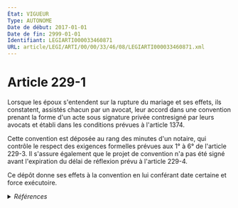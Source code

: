 ```yaml
---
État: VIGUEUR
Type: AUTONOME
Date de début: 2017-01-01
Date de fin: 2999-01-01
Identifiant: LEGIARTI000033460871
URL: article/LEGI/ARTI/00/00/33/46/08/LEGIARTI000033460871.xml
---
```


<h1>Article 229-1</h1>

<p align="left">
  Lorsque les époux s'entendent sur la rupture du mariage et ses effets, ils
  constatent, assistés chacun par un avocat, leur accord dans une convention
  prenant la forme d'un acte sous signature privée contresigné par leurs avocats
  et établi dans les conditions prévues à l'article 1374.
</p>
<p align="left">
  Cette convention est déposée au rang des minutes d'un notaire, qui contrôle le
  respect des exigences formelles prévues aux 1° à 6° de l'article 229-3. Il
  s'assure également que le projet de convention n'a pas été signé avant
  l'expiration du délai de réflexion prévu à l'article 229-4.
</p>
<p align="left">
  Ce dépôt donne ses effets à la convention en lui conférant date certaine et
  force exécutoire.
</p>


<details>
  <summary><em>Références</em></summary>

  <h2>Articles faisant référence à l'article</h2>
  
  <ul>
    <li>
      <a href="https://legal.tricoteuses.fr//redirection/LEGIARTI000033460867?vers=git&vers=legifrance">Code civil - article 229-3 AUTONOME VIGUEUR, en vigueur depuis le 2017-01-01</a> CITATION cible
    </li>
    <li>
      <a href="https://legal.tricoteuses.fr//redirection/LEGIARTI000032042421?vers=git&vers=legifrance">Code civil - article 1374 AUTONOME VIGUEUR, en vigueur depuis le 2016-10-01</a> CITATION cible
    </li>
    <li>
      <a href="https://legal.tricoteuses.fr//redirection/LEGIARTI000033423848?vers=git&vers=legifrance">LOI n° 2016-1547 du 18 novembre 2016 de modernisation de la justice du XXIe siècle - article 50 ENTIEREMENT_MODIF</a> CREE source
    </li>
    <li>
      <a href="https://legal.tricoteuses.fr//redirection/LEGIARTI000006438738?vers=git&vers=legifrance">Code civil - article 1374 AUTONOME MODIFIE, en vigueur du 1804-03-21 au 2014-08-06</a> CITATION cible
    </li>
    <li>
      <a href="https://legal.tricoteuses.fr//redirection/LEGIARTI000029336841?vers=git&vers=legifrance">Code civil - article 1374 AUTONOME MODIFIE, en vigueur du 2014-08-06 au 2016-10-01</a> CITATION cible
    </li>
    <li>
      <a href="https://legal.tricoteuses.fr//redirection/LEGIARTI000033460865?vers=git&vers=legifrance">Code civil - article 229-4 AUTONOME VIGUEUR, en vigueur depuis le 2017-01-01</a> CITATION cible
    </li>
  </ul>
  
  <h2>Références faites par l'article</h2>
  
  <ul>
    <li>
      1975-07-11 CITATION cible <a href="https://legal.tricoteuses.fr//redirection/LEGIARTI000044629337?vers=git&vers=legifrance">Loi n° 75-618 du 11 juillet 1975 RELATIVE AU RECOUVREMENT PUBLIC DES PENSIONS ALIMENTAIRES - article 1 AUTONOME VIGUEUR, en vigueur depuis le 2021-12-25</a>
    </li>
    <li>
      1991-02-07 CITATION cible <a href="https://legal.tricoteuses.fr//redirection/LEGIARTI000039644663?vers=git&vers=legifrance">Décret n°91-152 du 7 février 1991 relatif aux attributions notariales des agents diplomatiques et consulaires - article 2 AUTONOME VIGUEUR, en vigueur depuis le 2019-12-20</a>
    </li>
    <li>
      1991-12-19 CITATION cible <a href="https://legal.tricoteuses.fr//redirection/LEGIARTI000034747595?vers=git&vers=legifrance">Décret n°91-1266 du 19 décembre 1991 portant application de la loi n° 91-647 du 10 juillet 1991 relative à l'aide juridique - article 104 AUTONOME ABROGE, en vigueur du 2017-05-11 au 2021-01-01</a>
    </li>
    <li>
      1991-12-19 CITATION cible <a href="https://legal.tricoteuses.fr//redirection/LEGIARTI000033747974?vers=git&vers=legifrance">Décret n°91-1266 du 19 décembre 1991 portant application de la loi n° 91-647 du 10 juillet 1991 relative à l'aide juridique - article 107 AUTONOME ABROGE, en vigueur du 2017-01-01 au 2021-01-01</a>
    </li>
    <li>
      1991-12-19 CITATION cible <a href="https://legal.tricoteuses.fr//redirection/LEGIARTI000034747605?vers=git&vers=legifrance">Décret n°91-1266 du 19 décembre 1991 portant application de la loi n° 91-647 du 10 juillet 1991 relative à l'aide juridique - article 118-1 AUTONOME ABROGE, en vigueur du 2017-05-11 au 2021-01-01</a>
    </li>
    <li>
      1991-12-19 CITATION cible <a href="https://legal.tricoteuses.fr//redirection/LEGIARTI000033747977?vers=git&vers=legifrance">Décret n°91-1266 du 19 décembre 1991 portant application de la loi n° 91-647 du 10 juillet 1991 relative à l'aide juridique - article 118-2 AUTONOME ABROGE, en vigueur du 2017-01-01 au 2021-01-01</a>
    </li>
    <li>
      1991-12-19 CITATION cible <a href="https://legal.tricoteuses.fr//redirection/LEGIARTI000033747980?vers=git&vers=legifrance">Décret n°91-1266 du 19 décembre 1991 portant application de la loi n° 91-647 du 10 juillet 1991 relative à l'aide juridique - article 118-3 AUTONOME ABROGE, en vigueur du 2017-01-01 au 2021-01-01</a>
    </li>
    <li>
      1991-12-19 CITATION cible <a href="https://legal.tricoteuses.fr//redirection/LEGIARTI000033747986?vers=git&vers=legifrance">Décret n°91-1266 du 19 décembre 1991 portant application de la loi n° 91-647 du 10 juillet 1991 relative à l'aide juridique - article 118-6 AUTONOME ABROGE, en vigueur du 2017-01-01 au 2021-01-01</a>
    </li>
    <li>
      1991-12-19 CITATION cible <a href="https://legal.tricoteuses.fr//redirection/LEGIARTI000034747611?vers=git&vers=legifrance">Décret n°91-1266 du 19 décembre 1991 portant application de la loi n° 91-647 du 10 juillet 1991 relative à l'aide juridique - article 118-8 AUTONOME ABROGE, en vigueur du 2017-05-11 au 2021-01-01</a>
    </li>
    <li>
      1991-12-19 CITATION cible <a href="https://legal.tricoteuses.fr//redirection/LEGIARTI000034747623?vers=git&vers=legifrance">Décret n°91-1266 du 19 décembre 1991 portant application de la loi n° 91-647 du 10 juillet 1991 relative à l'aide juridique - article 123-2 AUTONOME ABROGE, en vigueur du 2017-05-11 au 2021-01-01</a>
    </li>
    <li>
      1991-12-19 CITATION cible <a href="https://legal.tricoteuses.fr//redirection/LEGIARTI000033747999?vers=git&vers=legifrance">Décret n°91-1266 du 19 décembre 1991 portant application de la loi n° 91-647 du 10 juillet 1991 relative à l'aide juridique - article 125 AUTONOME ABROGE, en vigueur du 2017-01-01 au 2021-01-01</a>
    </li>
    <li>
      1991-12-19 CITATION cible <a href="https://legal.tricoteuses.fr//redirection/LEGIARTI000039355447?vers=git&vers=legifrance">Décret n°91-1266 du 19 décembre 1991 portant application de la loi n° 91-647 du 10 juillet 1991 relative à l'aide juridique - article 26 AUTONOME ABROGE, en vigueur du 2020-01-01 au 2021-01-01</a>
    </li>
    <li>
      1991-12-19 CITATION cible <a href="https://legal.tricoteuses.fr//redirection/LEGIARTI000039355466?vers=git&vers=legifrance">Décret n°91-1266 du 19 décembre 1991 portant application de la loi n° 91-647 du 10 juillet 1991 relative à l'aide juridique - article 27 AUTONOME ABROGE, en vigueur du 2020-01-01 au 2021-01-01</a>
    </li>
    <li>
      1991-12-19 CITATION cible <a href="https://legal.tricoteuses.fr//redirection/LEGIARTI000034747584?vers=git&vers=legifrance">Décret n°91-1266 du 19 décembre 1991 portant application de la loi n° 91-647 du 10 juillet 1991 relative à l'aide juridique - article 42 AUTONOME ABROGE, en vigueur du 2017-05-11 au 2021-01-01</a>
    </li>
    <li>
      1991-12-19 CITATION cible <a href="https://legal.tricoteuses.fr//redirection/LEGIARTI000034747588?vers=git&vers=legifrance">Décret n°91-1266 du 19 décembre 1991 portant application de la loi n° 91-647 du 10 juillet 1991 relative à l'aide juridique - article 48 AUTONOME ABROGE, en vigueur du 2017-05-11 au 2021-01-01</a>
    </li>
    <li>
      1991-12-19 CITATION cible <a href="https://legal.tricoteuses.fr//redirection/LEGIARTI000034747579?vers=git&vers=legifrance">Décret n°91-1266 du 19 décembre 1991 portant application de la loi n° 91-647 du 10 juillet 1991 relative à l'aide juridique - article 51 AUTONOME ABROGE, en vigueur du 2017-05-11 au 2021-01-01</a>
    </li>
    <li>
      1991-12-19 CITATION cible <a href="https://legal.tricoteuses.fr//redirection/LEGIARTI000039644639?vers=git&vers=legifrance">Décret n°91-1266 du 19 décembre 1991 portant application de la loi n° 91-647 du 10 juillet 1991 relative à l'aide juridique - article 54 AUTONOME MODIFIE_MORT_NE, en vigueur du 2021-01-01 au 2020-12-30</a>
    </li>
    <li>
      1991-12-19 CITATION cible <a href="https://legal.tricoteuses.fr//redirection/LEGIARTI000034747538?vers=git&vers=legifrance">Décret n°91-1266 du 19 décembre 1991 portant application de la loi n° 91-647 du 10 juillet 1991 relative à l'aide juridique - article 8-1 AUTONOME ABROGE, en vigueur du 2017-05-11 au 2021-01-01</a>
    </li>
    <li>
      1996-10-10 CITATION cible <a href="https://legal.tricoteuses.fr//redirection/LEGIARTI000041393463?vers=git&vers=legifrance">Décret n°96-887 du 10 octobre 1996 portant règlement type relatif aux règles de gestion financière et comptable des fonds versés par l'Etat aux caisses des règlements pécuniaires des avocats pour les missions d'aide juridictionnelle et pour l'aide à l'intervention de l'avocat prévue par les dispositions de la troisième partie de la loi du 10 juillet 1991. - article Annexe AUTONOME MODIFIE, en vigueur du 2020-01-01 au 2021-01-01</a>
    </li>
    <li>
      2016-11-18 CREE cible <a href="https://legal.tricoteuses.fr//redirection/LEGIARTI000033423848?vers=git&vers=legifrance">LOI n° 2016-1547 du 18 novembre 2016 de modernisation de la justice du XXIe siècle - article 50 ENTIEREMENT_MODIF</a>
    </li>
    <li>
      2016-12-28 CITATION cible <a href="https://legal.tricoteuses.fr//redirection/LEGIARTI000033731562?vers=git&vers=legifrance">Décret n° 2016-1907 du 28 décembre 2016 relatif au divorce prévu à l'article 229-1 du code civil et à diverses dispositions en matière successorale - article 20 AUTONOME VIGUEUR, en vigueur depuis le 2017-01-01</a>
    </li>
    <li>
      2016-12-28 CITATION cible <a href="https://legal.tricoteuses.fr//redirection/LEGIARTI000033731588?vers=git&vers=legifrance">Décret n° 2016-1907 du 28 décembre 2016 relatif au divorce prévu à l'article 229-1 du code civil et à diverses dispositions en matière successorale - article 40 AUTONOME VIGUEUR, en vigueur depuis le 2017-01-01</a>
    </li>
    <li>
      2016-12-28 CITATION cible <a href="https://legal.tricoteuses.fr//redirection/LEGIARTI000033731590?vers=git&vers=legifrance">Décret n° 2016-1907 du 28 décembre 2016 relatif au divorce prévu à l'article 229-1 du code civil et à diverses dispositions en matière successorale - article 41 PARTIELLEMENT_MODIF VIGUEUR, en vigueur depuis le 2017-01-01</a>
    </li>
    <li>
      2017-01-20 CITATION cible <a href="https://legal.tricoteuses.fr//redirection/LEGITEXT000033924164?vers=git&vers=legifrance">Arrêté du 20 janvier 2017 relatif aux tarifs réglementés des notaires VIGUEUR</a>
    </li>
    <li>
      2017-01-20 CITATION cible <a href="https://legal.tricoteuses.fr//redirection/LEGIARTI000033924176?vers=git&vers=legifrance">Arrêté du 20 janvier 2017 relatif aux tarifs réglementés des notaires - article 2 ENTIEREMENT_MODIF</a>
    </li>
    <li>
      2017-03-29 CITATION cible <a href="https://legal.tricoteuses.fr//redirection/LEGIARTI000034321563?vers=git&vers=legifrance">Décret n° 2017-450 du 29 mars 2017 relatif aux procédures de changement de prénom et de modification de la mention du sexe à l'état civil - article 4 ENTIEREMENT_MODIF</a>
    </li>
    <li>
      2017-04-12 CITATION cible <a href="https://legal.tricoteuses.fr//redirection/LEGIARTI000034422153?vers=git&vers=legifrance">Décret n° 2017-532 du 12 avril 2017 relatif à la revalorisation de l'allocation de soutien familial et du montant majoré du complément familial - article 1 ENTIEREMENT_MODIF</a>
    </li>
    <li>
      2017-04-12 CITATION cible <a href="https://legal.tricoteuses.fr//redirection/LEGIARTI000034422157?vers=git&vers=legifrance">Décret n° 2017-532 du 12 avril 2017 relatif à la revalorisation de l'allocation de soutien familial et du montant majoré du complément familial - article 3 ENTIEREMENT_MODIF</a>
    </li>
    <li>
      2018-03-23 CITATION cible <a href="https://legal.tricoteuses.fr//redirection/LEGIARTI000036740874?vers=git&vers=legifrance">Décret n° 2018-200 du 23 mars 2018 modifiant certaines dispositions de la partie réglementaire du code de commerce et du décret n° 2016-230 du 26 février 2016 relatif aux tarifs de certains professionnels du droit et au fonds interprofessionnel de l'accès au droit et à la justice - article 8 ENTIEREMENT_MODIF</a>
    </li>
    <li>
      2019-12-17 CITATION cible <a href="https://legal.tricoteuses.fr//redirection/LEGIARTI000039638994?vers=git&vers=legifrance">Décret n° 2019-1380 du 17 décembre 2019 relatif à la procédure applicable aux divorces contentieux et à la séparation de corps ou au divorce sans intervention judiciaire - article 16 PARTIELLEMENT_MODIF VIGUEUR, en vigueur depuis le 2019-12-20</a>
    </li>
    <li>
      2020-02-28 CITATION cible <a href="https://legal.tricoteuses.fr//redirection/LEGIARTI000041670299?vers=git&vers=legifrance">Arrêté du 28 février 2020 fixant les tarifs réglementés des notaires - article 117 ENTIEREMENT_MODIF</a>
    </li>
    <li>
      2020-12-28 CITATION cible <a href="https://legal.tricoteuses.fr//redirection/LEGIARTI000043712802?vers=git&vers=legifrance">Décret n° 2020-1717 du 28 décembre 2020 portant application de la loi n° 91-647 du 10 juillet 1991 relative à l'aide juridique et relatif à l'aide juridictionnelle et à l'aide à l'intervention de l'avocat dans les procédures non juridictionnelles - article 106 AUTONOME VIGUEUR, en vigueur depuis le 2021-07-01</a>
    </li>
    <li>
      2020-12-28 CITATION cible <a href="https://legal.tricoteuses.fr//redirection/LEGIARTI000048785123?vers=git&vers=legifrance">Décret n° 2020-1717 du 28 décembre 2020 portant application de la loi n° 91-647 du 10 juillet 1991 relative à l'aide juridique et relatif à l'aide juridictionnelle et à l'aide à l'intervention de l'avocat dans les procédures non juridictionnelles - article 107 AUTONOME VIGUEUR, en vigueur depuis le 2024-01-01</a>
    </li>
    <li>
      2020-12-28 CITATION cible <a href="https://legal.tricoteuses.fr//redirection/LEGIARTI000042873364?vers=git&vers=legifrance">Décret n° 2020-1717 du 28 décembre 2020 portant application de la loi n° 91-647 du 10 juillet 1991 relative à l'aide juridique et relatif à l'aide juridictionnelle et à l'aide à l'intervention de l'avocat dans les procédures non juridictionnelles - article 108 AUTONOME VIGUEUR, en vigueur depuis le 2021-01-01</a>
    </li>
    <li>
      2020-12-28 CITATION cible <a href="https://legal.tricoteuses.fr//redirection/LEGIARTI000042873142?vers=git&vers=legifrance">Décret n° 2020-1717 du 28 décembre 2020 portant application de la loi n° 91-647 du 10 juillet 1991 relative à l'aide juridique et relatif à l'aide juridictionnelle et à l'aide à l'intervention de l'avocat dans les procédures non juridictionnelles - article 110 AUTONOME VIGUEUR, en vigueur depuis le 2021-01-01</a>
    </li>
    <li>
      2020-12-28 CITATION cible <a href="https://legal.tricoteuses.fr//redirection/LEGIARTI000042873374?vers=git&vers=legifrance">Décret n° 2020-1717 du 28 décembre 2020 portant application de la loi n° 91-647 du 10 juillet 1991 relative à l'aide juridique et relatif à l'aide juridictionnelle et à l'aide à l'intervention de l'avocat dans les procédures non juridictionnelles - article 111 AUTONOME VIGUEUR, en vigueur depuis le 2021-01-01</a>
    </li>
    <li>
      2020-12-28 CITATION cible <a href="https://legal.tricoteuses.fr//redirection/LEGIARTI000042873300?vers=git&vers=legifrance">Décret n° 2020-1717 du 28 décembre 2020 portant application de la loi n° 91-647 du 10 juillet 1991 relative à l'aide juridique et relatif à l'aide juridictionnelle et à l'aide à l'intervention de l'avocat dans les procédures non juridictionnelles - article 123 AUTONOME VIGUEUR, en vigueur depuis le 2021-01-01</a>
    </li>
    <li>
      2020-12-28 CITATION cible <a href="https://legal.tricoteuses.fr//redirection/LEGIARTI000049248951?vers=git&vers=legifrance">Décret n° 2020-1717 du 28 décembre 2020 portant application de la loi n° 91-647 du 10 juillet 1991 relative à l'aide juridique et relatif à l'aide juridictionnelle et à l'aide à l'intervention de l'avocat dans les procédures non juridictionnelles - article 125 AUTONOME VIGUEUR_DIFF, en vigueur depuis le 2026-01-01</a>
    </li>
    <li>
      2020-12-28 CITATION cible <a href="https://legal.tricoteuses.fr//redirection/LEGIARTI000047681014?vers=git&vers=legifrance">Décret n° 2020-1717 du 28 décembre 2020 portant application de la loi n° 91-647 du 10 juillet 1991 relative à l'aide juridique et relatif à l'aide juridictionnelle et à l'aide à l'intervention de l'avocat dans les procédures non juridictionnelles - article 13 AUTONOME VIGUEUR, en vigueur depuis le 2023-06-15</a>
    </li>
    <li>
      2020-12-28 CITATION cible <a href="https://legal.tricoteuses.fr//redirection/LEGIARTI000047681008?vers=git&vers=legifrance">Décret n° 2020-1717 du 28 décembre 2020 portant application de la loi n° 91-647 du 10 juillet 1991 relative à l'aide juridique et relatif à l'aide juridictionnelle et à l'aide à l'intervention de l'avocat dans les procédures non juridictionnelles - article 32 AUTONOME VIGUEUR, en vigueur depuis le 2023-06-15</a>
    </li>
    <li>
      2020-12-28 CITATION cible <a href="https://legal.tricoteuses.fr//redirection/LEGIARTI000042873210?vers=git&vers=legifrance">Décret n° 2020-1717 du 28 décembre 2020 portant application de la loi n° 91-647 du 10 juillet 1991 relative à l'aide juridique et relatif à l'aide juridictionnelle et à l'aide à l'intervention de l'avocat dans les procédures non juridictionnelles - article 33 AUTONOME VIGUEUR, en vigueur depuis le 2021-01-01</a>
    </li>
    <li>
      2020-12-28 CITATION cible <a href="https://legal.tricoteuses.fr//redirection/LEGIARTI000042873240?vers=git&vers=legifrance">Décret n° 2020-1717 du 28 décembre 2020 portant application de la loi n° 91-647 du 10 juillet 1991 relative à l'aide juridique et relatif à l'aide juridictionnelle et à l'aide à l'intervention de l'avocat dans les procédures non juridictionnelles - article 55 AUTONOME MODIFIE, en vigueur du 2021-01-01 au 2021-07-01</a>
    </li>
    <li>
      2020-12-28 CITATION cible <a href="https://legal.tricoteuses.fr//redirection/LEGIARTI000047681049?vers=git&vers=legifrance">Décret n° 2020-1717 du 28 décembre 2020 portant application de la loi n° 91-647 du 10 juillet 1991 relative à l'aide juridique et relatif à l'aide juridictionnelle et à l'aide à l'intervention de l'avocat dans les procédures non juridictionnelles - article 57 AUTONOME VIGUEUR, en vigueur depuis le 2023-06-15</a>
    </li>
    <li>
      2020-12-28 CITATION cible <a href="https://legal.tricoteuses.fr//redirection/LEGIARTI000042873420?vers=git&vers=legifrance">Décret n° 2020-1717 du 28 décembre 2020 portant application de la loi n° 91-647 du 10 juillet 1991 relative à l'aide juridique et relatif à l'aide juridictionnelle et à l'aide à l'intervention de l'avocat dans les procédures non juridictionnelles - article 83 AUTONOME VIGUEUR, en vigueur depuis le 2021-01-01</a>
    </li>
    <li>
      2020-12-28 CITATION cible <a href="https://legal.tricoteuses.fr//redirection/LEGIARTI000042873422?vers=git&vers=legifrance">Décret n° 2020-1717 du 28 décembre 2020 portant application de la loi n° 91-647 du 10 juillet 1991 relative à l'aide juridique et relatif à l'aide juridictionnelle et à l'aide à l'intervention de l'avocat dans les procédures non juridictionnelles - article 84 AUTONOME VIGUEUR, en vigueur depuis le 2021-01-01</a>
    </li>
    <li>
      2021-04-26 CITATION cible <a href="https://legal.tricoteuses.fr//redirection/LEGIARTI000043461922?vers=git&vers=legifrance">Arrêté du 26 avril 2021 relatif à la nature des données transmises au Fonds national d'aide au logement par les organismes payeurs en charge de la liquidation des aides personnelles au logement - article 1 AUTONOME VIGUEUR, en vigueur depuis le 2021-05-01</a>
    </li>
    <li>
      2023-12-28 CITATION cible <a href="https://legal.tricoteuses.fr//redirection/LEGIARTI000048713940?vers=git&vers=legifrance">Décret n° 2023-1299 du 28 décembre 2023 portant diverses dispositions en matière d'aide juridictionnelle et d'aide à l'intervention de l'avocat dans le cadre des modes amiables de règlement des différends et extension du dispositif de la convention locale relative à l'aide juridique à la Nouvelle-Calédonie - article 3 ENTIEREMENT_MODIF</a>
    </li>
    <li>
      2024-03-06 CITATION cible <a href="https://legal.tricoteuses.fr//redirection/LEGIARTI000049248019?vers=git&vers=legifrance">Décret n° 2024-193 du 6 mars 2024 relatif au recouvrement de l'aide juridictionnelle et de l'aide à l'intervention de l'avocat dans les procédures non juridictionnelles - article 5 ENTIEREMENT_MODIF</a>
    </li>
    <li>
      2999-01-01 CITATION cible <a href="https://legal.tricoteuses.fr//redirection/LEGIARTI000044072399?vers=git&vers=legifrance">Code civil - article 1175 AUTONOME VIGUEUR, en vigueur depuis le 2022-01-01</a>
    </li>
    <li>
      2999-01-01 CITATION source <a href="https://legal.tricoteuses.fr//redirection/LEGIARTI000006438738?vers=git&vers=legifrance">Code civil - article 1374 AUTONOME MODIFIE, en vigueur du 1804-03-21 au 2014-08-06</a>
    </li>
    <li>
      2999-01-01 CITATION source Code civil - art. 229-3 (V)
    </li>
    <li>
      2999-01-01 CITATION source Code civil - art. 229-4 (V)
    </li>
    <li>
      2999-01-01 CITATION cible <a href="https://legal.tricoteuses.fr//redirection/LEGIARTI000038311006?vers=git&vers=legifrance">Code civil - article 298 AUTONOME VIGUEUR, en vigueur depuis le 2019-03-25</a>
    </li>
    <li>
      2999-01-01 CITATION cible <a href="https://legal.tricoteuses.fr//redirection/LEGIARTI000043889175?vers=git&vers=legifrance">Code civil - article 342-10 AUTONOME VIGUEUR, en vigueur depuis le 2021-08-04</a>
    </li>
    <li>
      2999-01-01 CITATION cible <a href="https://legal.tricoteuses.fr//redirection/LEGIARTI000044629469?vers=git&vers=legifrance">Code civil - article 373-2-2 AUTONOME VIGUEUR, en vigueur depuis le 2022-03-01</a>
    </li>
    <li>
      2999-01-01 CITATION cible <a href="https://legal.tricoteuses.fr//redirection/LEGIARTI000041684669?vers=git&vers=legifrance">Code de commerce - article A444-173-1 AUTONOME VIGUEUR, en vigueur depuis le 2020-03-01</a>
    </li>
    <li>
      2999-01-01 CITATION cible <a href="https://legal.tricoteuses.fr//redirection/LEGIARTI000047053448?vers=git&vers=legifrance">Code de commerce - article Annexe 4-7 AUTONOME MODIFIE, en vigueur du 2023-01-26 au 2023-06-05</a>
    </li>
    <li>
      2999-01-01 CITATION cible <a href="https://legal.tricoteuses.fr//redirection/LEGIARTI000039644690?vers=git&vers=legifrance">Code de l'entrée et du séjour des étrangers et du droit d'asile - article D744-23 AUTONOME ABROGE, en vigueur du 2019-12-20 au 2021-05-01</a>
    </li>
    <li>
      2999-01-01 CITATION cible <a href="https://legal.tricoteuses.fr//redirection/LEGIARTI000033747867?vers=git&vers=legifrance">Code de la construction et de l'habitation - article R351-12 AUTONOME ABROGE, en vigueur du 2017-01-01 au 2019-09-01</a>
    </li>
    <li>
      2999-01-01 CITATION cible <a href="https://legal.tricoteuses.fr//redirection/LEGIARTI000041419384?vers=git&vers=legifrance">Code de la construction et de l'habitation - article R822-11 AUTONOME VIGUEUR, en vigueur depuis le 2021-01-01</a>
    </li>
    <li>
      2999-01-01 CITATION cible <a href="https://legal.tricoteuses.fr//redirection/LEGIARTI000037251339?vers=git&vers=legifrance">Code de la sécurité sociale - article D523-1 AUTONOME VIGUEUR, en vigueur depuis le 2018-07-27</a>
    </li>
    <li>
      2999-01-01 CITATION cible <a href="https://legal.tricoteuses.fr//redirection/LEGIARTI000044629511?vers=git&vers=legifrance">Code de la sécurité sociale - article L523-1 AUTONOME VIGUEUR, en vigueur depuis le 2021-12-25</a>
    </li>
    <li>
      2999-01-01 CITATION cible <a href="https://legal.tricoteuses.fr//redirection/LEGIARTI000033747907?vers=git&vers=legifrance">Code de la sécurité sociale - article R523-1 AUTONOME MODIFIE, en vigueur du 2017-01-01 au 2017-04-15</a>
    </li>
    <li>
      2999-01-01 CITATION cible <a href="https://legal.tricoteuses.fr//redirection/LEGIARTI000033747903?vers=git&vers=legifrance">Code de la sécurité sociale - article R523-3 AUTONOME MODIFIE, en vigueur du 2017-01-01 au 2017-04-15</a>
    </li>
    <li>
      2999-01-01 CITATION cible <a href="https://legal.tricoteuses.fr//redirection/LEGIARTI000033747893?vers=git&vers=legifrance">Code de la sécurité sociale - article R523-3-2 AUTONOME MODIFIE, en vigueur du 2017-01-01 au 2017-04-15</a>
    </li>
    <li>
      2999-01-01 CITATION cible <a href="https://legal.tricoteuses.fr//redirection/LEGIARTI000033747889?vers=git&vers=legifrance">Code de la sécurité sociale - article R581-3 AUTONOME MODIFIE, en vigueur du 2017-01-01 au 2017-04-15</a>
    </li>
    <li>
      2999-01-01 CITATION cible <a href="https://legal.tricoteuses.fr//redirection/LEGIARTI000037255745?vers=git&vers=legifrance">Code de la sécurité sociale - article R582-2 AUTONOME MODIFIE, en vigueur du 2018-07-01 au 2020-10-02</a>
    </li>
    <li>
      2999-01-01 CITATION cible <a href="https://legal.tricoteuses.fr//redirection/LEGIARTI000037255753?vers=git&vers=legifrance">Code de la sécurité sociale - article R582-3 AUTONOME MODIFIE, en vigueur du 2018-07-01 au 2020-10-02</a>
    </li>
    <li>
      2999-01-01 CITATION cible <a href="https://legal.tricoteuses.fr//redirection/LEGIARTI000033747800?vers=git&vers=legifrance">Code de procédure civile - article 1148 AUTONOME VIGUEUR, en vigueur depuis le 2017-01-01</a>
    </li>
    <li>
      2999-01-01 CITATION cible <a href="https://legal.tricoteuses.fr//redirection/LEGIARTI000033747827?vers=git&vers=legifrance">Code de procédure civile - article 1148-1 AUTONOME VIGUEUR, en vigueur depuis le 2017-01-01</a>
    </li>
    <li>
      2999-01-01 CITATION cible <a href="https://legal.tricoteuses.fr//redirection/LEGIARTI000034565724?vers=git&vers=legifrance">Code de procédure civile - article 1575 AUTONOME MODIFIE, en vigueur du 2017-05-01 au 2017-05-11</a>
    </li>
    <li>
      2999-01-01 CITATION cible <a href="https://legal.tricoteuses.fr//redirection/LEGIARTI000045282078?vers=git&vers=legifrance">Code de procédure civile - article 1578 AUTONOME VIGUEUR, en vigueur depuis le 2022-03-03</a>
    </li>
    <li>
      2999-01-01 CITATION cible <a href="https://legal.tricoteuses.fr//redirection/LEGIARTI000047053259?vers=git&vers=legifrance">Code de procédure civile - article 509-3 AUTONOME VIGUEUR, en vigueur depuis le 2023-01-26</a>
    </li>
    <li>
      2999-01-01 CITATION cible <a href="https://legal.tricoteuses.fr//redirection/LEGIARTI000036891163?vers=git&vers=legifrance">Code des procédures civiles d'exécution - article L111-3 AUTONOME VIGUEUR, en vigueur depuis le 2023-06-01</a>
    </li>
    <li>
      2999-01-01 CITATION cible <a href="https://legal.tricoteuses.fr//redirection/LEGIARTI000044629357?vers=git&vers=legifrance">Code des procédures civiles d'exécution - article L213-1 AUTONOME VIGUEUR, en vigueur depuis le 2021-12-25</a>
    </li>
    <li>
      2999-01-01 CITATION cible <a href="https://legal.tricoteuses.fr//redirection/LEGIARTI000039644679?vers=git&vers=legifrance">Code des procédures civiles d'exécution - article R213-9-1 AUTONOME MODIFIE, en vigueur du 2019-12-20 au 2021-06-01</a>
    </li>
    <li>
      2999-01-01 CITATION cible <a href="https://legal.tricoteuses.fr//redirection/LEGIARTI000033747919?vers=git&vers=legifrance">Code du travail - article R5423-26 AUTONOME ABROGE, en vigueur du 2017-01-01 au 2017-09-01</a>
    </li>
    <li>
      2999-01-01 CITATION cible <a href="https://legal.tricoteuses.fr//redirection/LEGIARTI000039644685?vers=git&vers=legifrance">Code du travail - article R5423-4 AUTONOME VIGUEUR, en vigueur depuis le 2019-12-20</a>
    </li>
    <li>
      2999-01-01 CITATION cible <a href="https://legal.tricoteuses.fr//redirection/LEGIARTI000033747932?vers=git&vers=legifrance">Code du travail applicable à Mayotte - article R327-15 AUTONOME ABROGE, en vigueur du 2017-01-01 au 2018-11-07</a>
    </li>
    <li>
      2999-01-01 CITATION cible <a href="https://legal.tricoteuses.fr//redirection/LEGIARTI000050079659?vers=git&vers=legifrance">Code général des impôts - article 156 AUTONOME VIGUEUR, en vigueur depuis le 2024-08-08</a>
    </li>
    <li>
      2999-01-01 CITATION cible <a href="https://legal.tricoteuses.fr//redirection/LEGIARTI000033817781?vers=git&vers=legifrance">Code général des impôts - article 194 AUTONOME VIGUEUR, en vigueur depuis le 2018-01-01</a>
    </li>
    <li>
      2999-01-01 CITATION cible <a href="https://legal.tricoteuses.fr//redirection/LEGIARTI000041398585?vers=git&vers=legifrance">Code pénal - article 227-3 AUTONOME MODIFIE, en vigueur du 2019-12-28 au 2022-03-01</a>
    </li>
    <li>
      2999-01-01 CITATION cible <a href="https://legal.tricoteuses.fr//redirection/LEGIARTI000033460753?vers=git&vers=legifrance">Code pénal - article 227-6 AUTONOME VIGUEUR, en vigueur depuis le 2017-01-01</a>
    </li>
  </ul>
</details>
